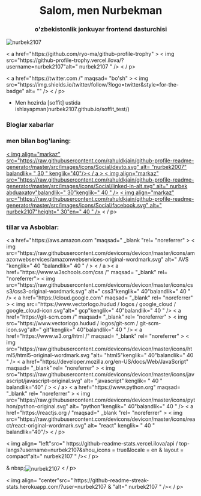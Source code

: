 <h1 align="center">Salom, men Nurbekman</h1>
<h3 align="center">o'zbekistonlik jonkuyar frontend dasturchisi </h3>

<p align= "left"><img src="https://komarev.com/ghpvc/?username=nurbek2107&label=Profile%20views&color=0e75b6&style=flat" alt= "nurbek2107"/> </p>

<p align= "left" >< a href="https://github.com/ryo-ma/github-profile-trophy" > < img src="https://github-profile-trophy.vercel.ilova/?username=nurbek2107"alt=" nurbek2107 " /></a> < / p>

<p align= "left" >< a href="https://twitter.com /" maqsad= "bo'sh" > < img src="https://img.shields.io/twitter/follow/?logo=twitter&style=for-the-badge" alt= "" /></a> < / p>

- Men hozirda [soffit] ustida ishlayapman(nurbek2107.github.io/soffit_test/)

### Bloglar xabarlar
<!-- BLOG-POST-LIST: BOSHLASH-->
<!-- BLOG-POST-LIST: END -->

<h3 align="left">men bilan bog'laning:</h3>
<p align="left">
<a href= "https://dev.to/nurbek2007" maqsad= "bo'sh" > < img align="markaz" src="https://raw.githubusercontent.com/rahuldkjain/github-profile-readme-generator/master/src/images/icons/Social/devto.svg" alt= "nurbek2007" balandlik= " 30 " kenglik="40"/>< / a >
<a href= "https://linkedin.com/in/nurbek abduaxatov" maqsad= "bo'sh" > < img align="markaz" src="https://raw.githubusercontent.com/rahuldkjain/github-profile-readme-generator/master/src/images/icons/Social/linked-in-alt.svg" alt=" nurbek abduaxatov"balandlik=" 30"kenglik=" 40 " /></a>
<a href="https://fb.com/nurbek2107" maqsad= "bo'sh" > < img align="markaz" src="https://raw.githubusercontent.com/rahuldkjain/github-profile-readme-generator/master/src/images/icons/Social/facebook.svg" alt=" nurbek2107"height=" 30"en=" 40 " /></a>
< / p>

<h3 align="left">tillar va Asboblar:</h3>
<p align="left"> < a href="https://aws.amazon.com "maqsad=" _blank "rel= "noreferrer" > < img src="https://raw.githubusercontent.com/devicons/devicon/master/icons/amazonwebservices/amazonwebservices-original-wordmark.svg" alt=" AVS "kenglik=" 40 "balandlik=" 40 " / > < / a >< a href="https://www.w3schools.com/css /" maqsad= "_blank" rel= "noreferrer"> < img src="https://raw.githubusercontent.com/devicons/devicon/master/icons/css3/css3-original-wordmark.svg" alt=" css3"kenglik=" 40"balandlik=" 40 " /> </a> < a href="https://cloud.google.com" maqsad= "_blank" rel= "noreferrer" > < img src="https://www.vectorlogo.hudud / logos / google_cloud / google_cloud-icon.svg"alt=" gcp"kenglik=" 40"balandlik=" 40 " /> </a> < a href="https://git-scm.com /" maqsad= "_blank" rel= "noreferrer" > < img src="https://www.vectorlogo.hudud / logos/git-scm / git-scm-icon.svg"alt=" git"kenglik=" 40"balandlik=" 40 " /> </a> < a href="https://www.w3.org/html /" maqsad= "_blank" rel= "noreferrer" > < img src="https://raw.githubusercontent.com/devicons/devicon/master/icons/html5/html5-original-wordmark.svg "alt= "html5"kenglik=" 40"balandlik=" 40 " /> </a> < a href="https://developer.mozilla.org/en-US/docs/Web/JavaScript" maqsad= "_blank" rel= "noreferrer" > < img src="https://raw.githubusercontent.com/devicons/devicon/master/icons/javascript/javascript-original.svg" alt= "javascript" kenglik= " 40 " balandlik="40" / > < / a> < a href="https://www.python.org" maqsad= "_blank" rel= "noreferrer" > < img src="https://raw.githubusercontent.com/devicons/devicon/master/icons/python/python-original.svg" alt= "python"kenglik=" 40"balandlik=" 40 " /> </a> < a href="https://reactjs.org / "maqsad=" _blank "rel= "noreferrer" > < img src="https://raw.githubusercontent.com/devicons/devicon/master/icons/react/react-original-wordmark.svg" alt= "react" kenglik= " 40 " balandlik="40"/> </a> < / p>

<p> < img align= "left"src=" https://github-readme-stats.vercel.ilova/api / top-langs?username=nurbek2107&shou_icons = true&locale = en & layout = compact"alt=" nurbek2107 " />< / p>

<p> & nbsp;<img align= "center"src=" https://github-readme-stats.vercel.ilova / api?username=nurbek2107&shou_icons = true&locale = en "alt=" nurbek2107 " / > < / p>

<p> < img align= "center"src=" https://github-readme-streak-stats.herokuapp.com/?user=nurbek2107 & "alt=" nurbek2107 " />< / p>
